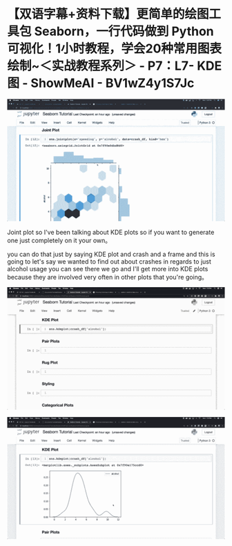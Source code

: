 # 【双语字幕+资料下载】更简单的绘图工具包 Seaborn，一行代码做到 Python 可视化！1小时教程，学会20种常用图表绘制~＜实战教程系列＞ - P7：L7- KDE 图 - ShowMeAI - BV1wZ4y1S7Jc

![](img/75d8e88ac6587077beed206991430e8d_0.png)

Joint plot so I've been talking about KDE plots so if you want to generate one just completely on it your own。

 you can do that just by saying KDE plot and crash and a frame and this is going to let's say we wanted to find out about crashes in regards to just alcohol usage you can see there we go and I'll get more into KDE plots because they are involved very often in other plots that you're going。



![](img/75d8e88ac6587077beed206991430e8d_2.png)

![](img/75d8e88ac6587077beed206991430e8d_3.png)